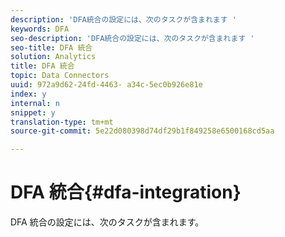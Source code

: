 ```yaml
---
description: 'DFA統合の設定には、次のタスクが含まれます '
keywords: DFA
seo-description: 'DFA統合の設定には、次のタスクが含まれます '
seo-title: DFA 統合
solution: Analytics
title: DFA 統合
topic: Data Connectors
uuid: 972a9d62-24fd-4463- a34c-5ec0b926e81e
index: y
internal: n
snippet: y
translation-type: tm+mt
source-git-commit: 5e22d080398d74df29b1f849258e6500168cd5aa

---
```



# DFA 統合{#dfa-integration}

DFA 統合の設定には、次のタスクが含まれます。

